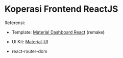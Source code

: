 # Koperasi Frontend ReactJS

Referensi:
- Template: [Material Dashboard React](https://www.creative-tim.com/product/material-dashboard-react?partner=104080) (remake)

- UI Kit: [Material-UI](https://material-ui.com/)

- react-router-dom